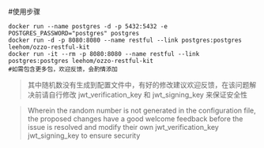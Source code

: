 #使用步骤
```
docker run --name postgres -d -p 5432:5432 -e POSTGRES_PASSWORD="postgres" postgres
docker run -d -p 8080:8080 --name restful --link postgres:postgres leehom/ozzo-restful-kit
docker run -it --rm -p 8080:8080 --name restful --link postgres:postgres leehom/ozzo-restful-kit
#如需包含更多包，欢迎反馈，会酌情添加
```
> 其中随机数没有生成到配置文件中，有好的修改建议欢迎反馈，在该问题解决前请自行修改 jwt_verification_key 和 jwt_signing_key 来保证安全性

> Wherein the random number is not generated in the configuration file, the proposed changes have a good welcome feedback before the issue is resolved and modify their own jwt_verification_key jwt_signing_key to ensure security